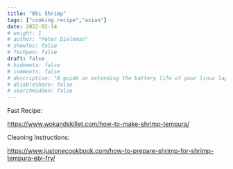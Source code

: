 ```yaml
---
title: "Ebi Shrimp"
tags: ["cooking recipe","asian"]
date: 2022-02-14
# weight: 1
# author: "Peter Dieleman"
# showToc: false
# TocOpen: false
draft: false
# hidemeta: false
# comments: false
# description: "A guide on extending the battery life of your linux laptop"
# disableShare: false
# searchHidden: false
---
```


Fast Recipe:

<https://www.wokandskillet.com/how-to-make-shrimp-tempura/>

Cleaning Instructions:

<https://www.justonecookbook.com/how-to-prepare-shrimp-for-shrimp-tempura-ebi-fry/>
